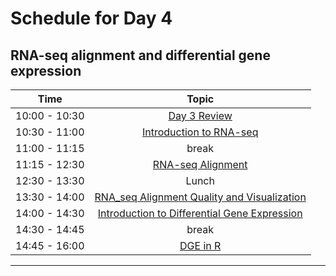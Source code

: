 # Schedule for Day 4

## RNA-seq alignment and differential gene expression

| Time            |   Topic  |
|:------------------------:|:----------:|
| 10:00 - 10:30 | [Day 3 Review](lessons/Day3_review.md) |
| 10:30 - 11:00 | [Introduction to RNA-seq](lessons/day_3a_RNA_seq.pdf) |
| 11:00 - 11:15 | break |
| 11:15 - 12:30 | [RNA-seq Alignment](lessons/01_RNAseq_alignment.md) |
| 12:30 - 13:30 | Lunch |
| 13:30 - 14:00 | [RNA_seq Alignment Quality and Visualization](02_alignment_quality.md)
| 14:00 - 14:30 | [Introduction to Differential Gene Expression](lessons/day_3b_RNA_seq.pdf) |
| 14:30 - 14:45 | break |
| 14:45 - 16:00 | [DGE in R](lessons/03_dge.md) |

---

